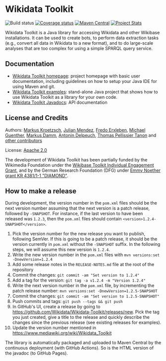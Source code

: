 Wikidata Toolkit
================

![Build status](https://github.com/Wikidata/Wikidata-Toolkit/workflows/Java%20CI/badge.svg)
[![Coverage status](https://codecov.io/gh/Wikidata/Wikidata-Toolkit/branch/master/graph/badge.svg?token=QtTNJdTAbO)](https://codecov.io/gh/Wikidata/Wikidata-Toolkit)
[![Maven Central](https://maven-badges.herokuapp.com/maven-central/org.wikidata.wdtk/wdtk-parent/badge.svg)](http://search.maven.org/#search|ga|1|g%3A%22org.wikidata.wdtk%22)
[![Project Stats](https://www.openhub.net/p/Wikidata-Toolkit/widgets/project_thin_badge.gif)](https://www.openhub.net/p/Wikidata-Toolkit)

Wikidata Toolkit is a Java library for accessing Wikidata and other Wikibase installations. It can be used to create bots, to perform data extraction tasks (e.g., convert all data in Wikidata to a new format), and to do large-scale analyses that are too complex for using a simple SPARQL query service.

Documentation
-------------

* [Wikidata Toolkit homepage](https://www.mediawiki.org/wiki/Wikidata_Toolkit): project homepage with basic user documentation, including guidelines on how to setup your Java IDE for using Maven and git.
* [Wikidata Toolkit examples](https://github.com/Wikidata/Wikidata-Toolkit-Examples): stand-alone Java project that shows how to use Wikidata Toolkit as a library for your own code.
* [Wikidata Toolkit Javadocs](http://wikidata.github.io/Wikidata-Toolkit/): API documentation

License and Credits
-------------------

Authors: [Markus Kroetzsch](http://korrekt.org), [Julian Mendez](https://julianmendez.github.io/), [Fredo Erxleben](https://github.com/fer-rum), [Michael Guenther](https://github.com/guenthermi), [Markus Damm](https://github.com/mardam), [Antonin Delpeuch](http://antonin.delpeuch.eu/), [Thomas Pellissier Tanon](https://thomas.pellissier-tanon.fr/) and [other contributors](https://github.com/Wikidata/Wikidata-Toolkit/graphs/contributors)

License: [Apache 2.0](LICENSE.txt)

The development of Wikidata Toolkit has been partially funded by the Wikimedia Foundation under the [Wikibase Toolkit Individual Engagement Grant](https://meta.wikimedia.org/wiki/Grants:IEG/Wikidata_Toolkit), and by the German Research Foundation (DFG) under [Emmy Noether grant KR 4381/1-1 "DIAMOND"](https://ddll.inf.tu-dresden.de/web/DIAMOND/en).

How to make a release
---------------------

During development, the version number in the `pom.xml` files should be the next version number assuming that the next version is a patch release, followed by `-SNAPSHOT`. For instance, if the last version to have been released was `1.2.3`, then the `pom.xml` files should contain `<version>1.2.4-SNAPSHOT</version>`.

1. Pick the version number for the new release you want to publish, following SemVer. If this is going to be a patch release, it should be the version currently in `pom.xml` without the `-SNAPSHOT` suffix. In the following steps, we will assume this new version is `1.2.4`.
2. Write the new version number in the `pom.xml` files with `mvn versions:set -DnewVersion=1.2.4`
3. Add some release notes in the `RELEASE-NOTES.md` file at the root of the repository
4. Commit the changes: `git commit -am "Set version to 1.2.4"`
5. Add a tag for the version: `git tag -a v1.2.4 -m "Version 1.2.4"`
6. Write the next version number in the `pom.xml` file, by incrementing the patch release number: `mvn versions:set -DnewVersion=1.2.5-SNAPSHOT`
7. Commit the changes: `git commit -am "Set version to 1.2.5-SNAPSHOT"`
8. Push commits and tags: `git push --tags && git push`
9. In GitHub's UI, create a release by going to https://github.com/Wikidata/Wikidata-Toolkit/releases/new. Pick the tag you just created, give a title to the release and quickly describe the changes since the previous release (see existing releases for examples).
10. Update the version number mentioned in https://www.mediawiki.org/wiki/Wikidata_Toolkit

The library is automatically packaged and uploaded to Maven Central by the continuous deployment (with GitHub Actions). So is the HTML version of the javadoc (to GitHub Pages).
